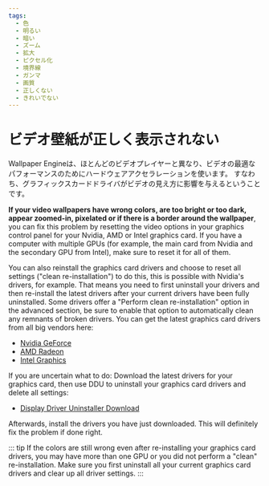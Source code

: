 ```yaml
---
tags:
  - 色
  - 明るい
  - 暗い
  - ズーム
  - 拡大
  - ピクセル化
  - 境界線
  - ガンマ
  - 画質
  - 正しくない
  - きれいでない
---
```


# ビデオ壁紙が正しく表示されない

Wallpaper Engineは、ほとんどのビデオプレイヤーと異なり、ビデオの最適なパフォーマンスのためにハードウェアアクセラレーションを使います。 すなわち、グラフィックスカードドライバがビデオの見え方に影響を与えるということです。

**If your video wallpapers have wrong colors, are too bright or too dark, appear zoomed-in, pixelated or if there is a border around the wallpaper**, you can fix this problem by resetting the video options in your graphics control panel for your Nvidia, AMD or Intel graphics card. If you have a computer with multiple GPUs (for example, the main card from Nvidia and the secondary GPU from Intel), make sure to reset it for all of them.

You can also reinstall the graphics card drivers and choose to reset all settings ("clean re-installation") to do this, this is possible with Nvidia's drivers, for example. That means you need to first uninstall your drivers and then re-install the latest drivers after your current drivers have been fully uninstalled. Some drivers offer a "Perform clean re-installation" option in the advanced section, be sure to enable that option to automatically clean any remnants of broken drivers. You can get the latest graphics card drivers from all big vendors here:

* [Nvidia GeForce](https://www.nvidia.com/Download/index.aspx)
* [AMD Radeon](https://www.amd.com/support)
* [Intel Graphics](https://downloadcenter.intel.com/product/80939/Graphics-Drivers)

If you are uncertain what to do: Download the latest drivers for your graphics card, then use DDU to uninstall your graphics card drivers and delete all settings:

* [Display Driver Uninstaller Download](https://www.guru3d.com/files-details/display-driver-uninstaller-download.html)

Afterwards, install the drivers you have just downloaded. This will definitely fix the problem if done right.

::: tip If the colors are still wrong even after re-installing your graphics card drivers, you may have more than one GPU or you did not perform a "clean" re-installation. Make sure you first uninstall all your current graphics card drivers and clear up all driver settings. :::